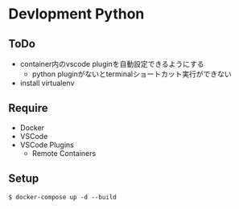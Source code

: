 # Devlopment Python
## ToDo
- container内のvscode pluginを自動設定できるようにする
    - python pluginがないとterminalショートカット実行ができない
- install virtualenv

## Require
- Docker
- VSCode 
- VSCode Plugins
    - Remote Containers

## Setup
```
$ docker-compose up -d --build
```
